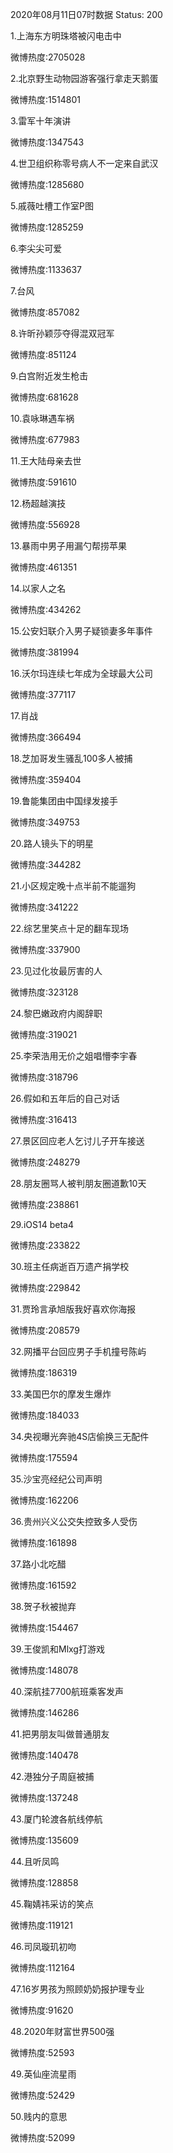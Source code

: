 2020年08月11日07时数据
Status: 200

1.上海东方明珠塔被闪电击中

微博热度:2705028

2.北京野生动物园游客强行拿走天鹅蛋

微博热度:1514801

3.雷军十年演讲

微博热度:1347543

4.世卫组织称零号病人不一定来自武汉

微博热度:1285680

5.戚薇吐槽工作室P图

微博热度:1285259

6.李尖尖可爱

微博热度:1133637

7.台风

微博热度:857082

8.许昕孙颖莎夺得混双冠军

微博热度:851124

9.白宫附近发生枪击

微博热度:681628

10.袁咏琳遇车祸

微博热度:677983

11.王大陆母亲去世

微博热度:591610

12.杨超越演技

微博热度:556928

13.暴雨中男子用漏勺帮捞苹果

微博热度:461351

14.以家人之名

微博热度:434262

15.公安妇联介入男子疑锁妻多年事件

微博热度:381994

16.沃尔玛连续七年成为全球最大公司

微博热度:377117

17.肖战

微博热度:366494

18.芝加哥发生骚乱100多人被捕

微博热度:359404

19.鲁能集团由中国绿发接手

微博热度:349753

20.路人镜头下的明星

微博热度:344282

21.小区规定晚十点半前不能遛狗

微博热度:341222

22.综艺里笑点十足的翻车现场

微博热度:337900

23.见过化妆最厉害的人

微博热度:323128

24.黎巴嫩政府内阁辞职

微博热度:319021

25.李荣浩用无价之姐唱懵李宇春

微博热度:318796

26.假如和五年后的自己对话

微博热度:316413

27.景区回应老人乞讨儿子开车接送

微博热度:248279

28.朋友圈骂人被判朋友圈道歉10天

微博热度:238861

29.iOS14 beta4

微博热度:233822

30.班主任病逝百万遗产捐学校

微博热度:229842

31.贾玲言承旭版我好喜欢你海报

微博热度:208579

32.网播平台回应男子手机撞号陈屿

微博热度:186319

33.美国巴尔的摩发生爆炸

微博热度:184033

34.央视曝光奔驰4S店偷换三无配件

微博热度:175594

35.沙宝亮经纪公司声明

微博热度:162206

36.贵州兴义公交失控致多人受伤

微博热度:161898

37.路小北吃醋

微博热度:161592

38.贺子秋被抛弃

微博热度:154467

39.王俊凯和Mlxg打游戏

微博热度:148078

40.深航挂7700航班乘客发声

微博热度:146286

41.把男朋友叫做普通朋友

微博热度:140478

42.港独分子周庭被捕

微博热度:137248

43.厦门轮渡各航线停航

微博热度:135609

44.且听凤鸣

微博热度:128858

45.鞠婧祎采访的笑点

微博热度:119121

46.司凤璇玑初吻

微博热度:112164

47.16岁男孩为照顾奶奶报护理专业

微博热度:91620

48.2020年财富世界500强

微博热度:52593

49.英仙座流星雨

微博热度:52429

50.贱内的意思

微博热度:52099

